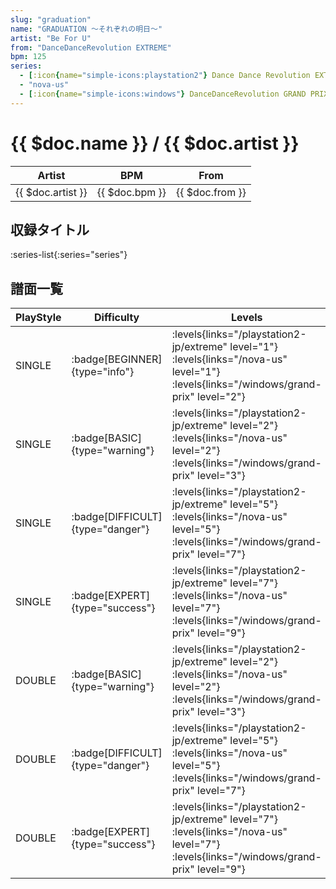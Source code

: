 ```yaml
---
slug: "graduation"
name: "GRADUATION ～それぞれの明日～"
artist: "Be For U"
from: "DanceDanceRevolution EXTREME"
bpm: 125
series:
  - [:icon{name="simple-icons:playstation2"} Dance Dance Revolution EXTREME :icon{name="flag:jp-4x3"}](/playstation2-jp/extreme)
  - "nova-us"
  - [:icon{name="simple-icons:windows"} DanceDanceRevolution GRAND PRIX (グランプリプレー)](/windows/grand-prix)
---
```


# {{ $doc.name }} / {{ $doc.artist }}

|Artist|BPM|From|
|------|---|----|
|{{ $doc.artist }}|{{ $doc.bpm }}|{{ $doc.from }}|

## 収録タイトル

:series-list{:series="series"}

## 譜面一覧

|PlayStyle|Difficulty|Levels|Notes|Movie|
|---------|----------|------|-----|-----|
|SINGLE| :badge[BEGINNER]{type="info"}| :levels{links="/playstation2-jp/extreme" level="1"} :levels{links="/nova-us" level="1"}  :levels{links="/windows/grand-prix" level="2"}|90/0||
|SINGLE| :badge[BASIC]{type="warning"}| :levels{links="/playstation2-jp/extreme" level="2"} :levels{links="/nova-us" level="2"}  :levels{links="/windows/grand-prix" level="3"}|110/0||
|SINGLE| :badge[DIFFICULT]{type="danger"}| :levels{links="/playstation2-jp/extreme" level="5"} :levels{links="/nova-us" level="5"}  :levels{links="/windows/grand-prix" level="7"}|192/11||
|SINGLE| :badge[EXPERT]{type="success"}| :levels{links="/playstation2-jp/extreme" level="7"} :levels{links="/nova-us" level="7"}  :levels{links="/windows/grand-prix" level="9"}|274/1||
|DOUBLE| :badge[BASIC]{type="warning"}| :levels{links="/playstation2-jp/extreme" level="2"} :levels{links="/nova-us" level="2"}  :levels{links="/windows/grand-prix" level="3"}|116/0||
|DOUBLE| :badge[DIFFICULT]{type="danger"}| :levels{links="/playstation2-jp/extreme" level="5"} :levels{links="/nova-us" level="5"}  :levels{links="/windows/grand-prix" level="7"}|181/10||
|DOUBLE| :badge[EXPERT]{type="success"}| :levels{links="/playstation2-jp/extreme" level="7"} :levels{links="/nova-us" level="7"}  :levels{links="/windows/grand-prix" level="9"}|245/5||

